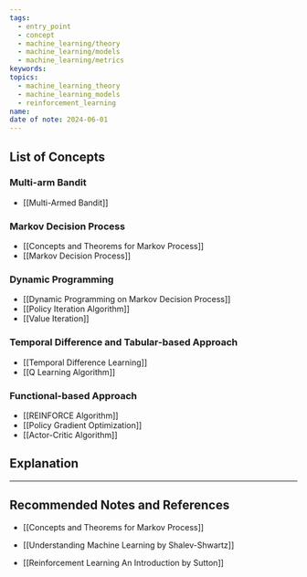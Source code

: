 ```yaml
---
tags:
  - entry_point
  - concept
  - machine_learning/theory
  - machine_learning/models
  - machine_learning/metrics
keywords: 
topics:
  - machine_learning_theory
  - machine_learning_models
  - reinforcement_learning
name: 
date of note: 2024-06-01
---
```


## List of Concepts

### Multi-arm Bandit

- [[Multi-Armed Bandit]]

### Markov Decision Process

- [[Concepts and Theorems for Markov Process]]
- [[Markov Decision Process]]

### Dynamic Programming

- [[Dynamic Programming on Markov Decision Process]]
- [[Policy Iteration Algorithm]]
- [[Value Iteration]]

### Temporal Difference and Tabular-based Approach

- [[Temporal Difference Learning]]
- [[Q Learning Algorithm]]

### Functional-based Approach

- [[REINFORCE Algorithm]]
- [[Policy Gradient Optimization]]
- [[Actor-Critic Algorithm]]



## Explanation





-----------
##  Recommended Notes and References

- [[Concepts and Theorems for Markov Process]]



- [[Understanding Machine Learning by Shalev-Shwartz]]
- [[Reinforcement Learning An Introduction by Sutton]]




